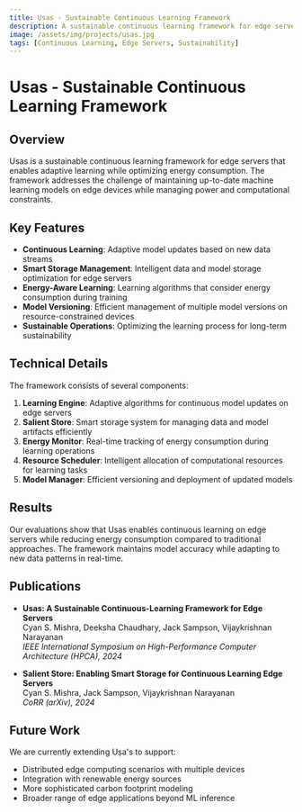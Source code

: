 ```yaml
---
title: Usas - Sustainable Continuous Learning Framework
description: A sustainable continuous learning framework for edge servers that enables adaptive learning while optimizing energy consumption.
image: /assets/img/projects/usas.jpg
tags: [Continuous Learning, Edge Servers, Sustainability]
---
```


# Usas - Sustainable Continuous Learning Framework

## Overview

Usas is a sustainable continuous learning framework for edge servers that enables adaptive learning while optimizing energy consumption. The framework addresses the challenge of maintaining up-to-date machine learning models on edge devices while managing power and computational constraints.

## Key Features

- **Continuous Learning**: Adaptive model updates based on new data streams
- **Smart Storage Management**: Intelligent data and model storage optimization for edge servers
- **Energy-Aware Learning**: Learning algorithms that consider energy consumption during training
- **Model Versioning**: Efficient management of multiple model versions on resource-constrained devices
- **Sustainable Operations**: Optimizing the learning process for long-term sustainability

## Technical Details

The framework consists of several components:

1. **Learning Engine**: Adaptive algorithms for continuous model updates on edge servers
2. **Salient Store**: Smart storage system for managing data and model artifacts efficiently
3. **Energy Monitor**: Real-time tracking of energy consumption during learning operations
4. **Resource Scheduler**: Intelligent allocation of computational resources for learning tasks
5. **Model Manager**: Efficient versioning and deployment of updated models

## Results

Our evaluations show that Usas enables continuous learning on edge servers while reducing energy consumption compared to traditional approaches. The framework maintains model accuracy while adapting to new data patterns in real-time.

## Publications

- **Usas: A Sustainable Continuous-Learning Framework for Edge Servers**  
  Cyan S. Mishra, Deeksha Chaudhary, Jack Sampson, Vijaykrishnan Narayanan  
  *IEEE International Symposium on High-Performance Computer Architecture (HPCA), 2024*

- **Salient Store: Enabling Smart Storage for Continuous Learning Edge Servers**  
  Cyan S. Mishra, Jack Sampson, Vijaykrishnan Narayanan  
  *CoRR (arXiv), 2024*

## Future Work

We are currently extending Uṣa's to support:

- Distributed edge computing scenarios with multiple devices
- Integration with renewable energy sources
- More sophisticated carbon footprint modeling
- Broader range of edge applications beyond ML inference
